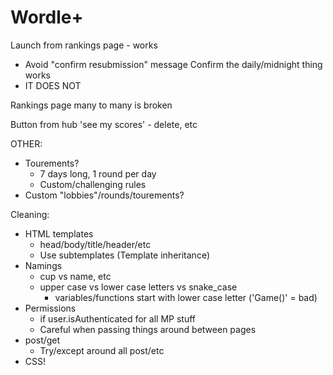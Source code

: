 # Wordle+

Launch from rankings page - works
- Avoid "confirm resubmission" message
Confirm the daily/midnight thing works
- IT DOES NOT

Rankings page many to many is broken

Button from hub 'see my scores'
    - delete, etc

OTHER:
- Tourements?
    - 7 days long, 1 round per day
    - Custom/challenging rules
- Custom "lobbies"/rounds/tourements?

Cleaning:
- HTML templates
    - head/body/title/header/etc
    - Use subtemplates (Template inheritance)
- Namings
    - cup vs name, etc
    - upper case vs lower case letters vs snake_case
        - variables/functions start with lower case letter ('Game()' = bad)
- Permissions
    - if user.isAuthenticated for all MP stuff
    - Careful when passing things around between pages
- post/get
    - Try/except around all post/etc
- CSS!